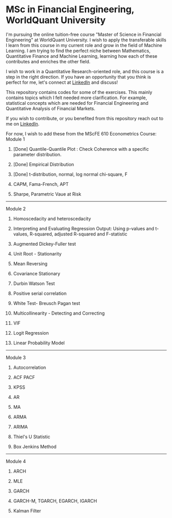 # MSc in Financial Engineering, WorldQuant University
I'm pursuing the online tuition-free course "Master of Science in Financial Engineering" at WorldQuant University. I wish to apply the transferable skills I learn from this course in my current role and grow in the field of Machine Learning. I am trying to find the perfect niche between Mathematics, Quantitative Finance and Machine Learning, learning how each of these contributes and enriches the other field.

I wish to work in a Quantitative Research-oriented role, and this course is a step in the right direction. If you have an opportunity that you think is perfect for me, let's connect at [LinkedIn](https://www.linkedin.com/in/saha-anirban8/) and discuss! 

This repository contains codes for some of the exercises. This mainly contains topics which I felt needed more clarification. For example, statistical concepts which are needed for Financial Engineering and Quantitative Analysis of Financial Markets.

If you wish to contribute, or you benefited from this repository reach out to me on [LinkedIn](https://www.linkedin.com/in/saha-anirban8/).

For now, I wish to add these from the MScFE 610 Econometrics Course:
Module 1

1) [Done] Quantile-Quantile Plot : Check Coherence with a specific parameter distribution.

2) [Done] Empirical Distribution

3) [Done] t-distribution, normal, log normal chi-square, F 

4) CAPM, Fama-French, APT

5) Sharpe, Parametric Vaue at Risk

______________________________________________________________

Module 2

1) Homoscedacity and heteroscedacity

2) Interpreting and Evaluating Regression Output:
Using p-values and t-values, R-squared, adjusted R-squared and F-statistic

3) Augmented Dickey-Fuller test

4) Unit Root - Stationarity

5) Mean Reversing

6) Covariance Stationary

7) Durbin Watson Test

8) Positive serial correlation

9) White Test- Breusch Pagan test

10) Multicollinearity - Detecting and Correcting

11) VIF

12) Logit Regression

13) Linear Probability Model

___________________________________________________________

Module 3

1) Autocorrelation

2) ACF PACF

3) KPSS

4) AR

5) MA

6) ARMA

7) ARIMA

8) Thiel's U Statistic

9) Box Jenkins Method

____________________________________________________________

Module 4

1) ARCH

2) MLE

3) GARCH

4) GARCH-M, TGARCH, EGARCH, IGARCH

5) Kalman Filter